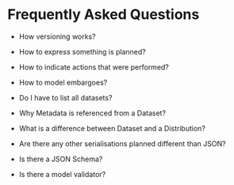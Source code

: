 <h1> Frequently Asked Questions </h1>

* How versioning works?
* How to express something is planned?
* How to indicate actions that were performed?
* How to model embargoes?
* Do I have to list all datasets?
* Why Metadata is referenced from a Dataset?
* What is a difference between Dataset and a Distribution?

* Are there any other serialisations planned different than JSON?

* Is there a JSON Schema?

* Is there a model validator?
